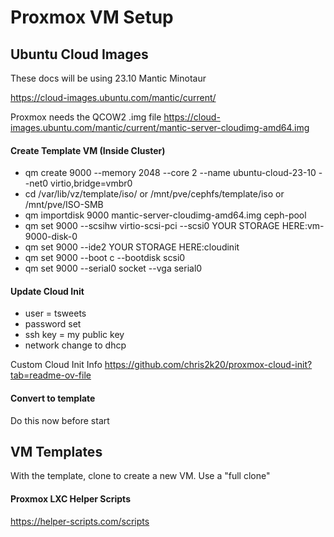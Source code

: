 Proxmox VM Setup
============================================


Ubuntu Cloud Images
--------------------------------------------
These docs will be using 23.10 Mantic Minotaur

https://cloud-images.ubuntu.com/mantic/current/

Proxmox needs the QCOW2 .img file
https://cloud-images.ubuntu.com/mantic/current/mantic-server-cloudimg-amd64.img

#### Create Template VM (Inside Cluster)
- qm create 9000 --memory 2048 --core 2 --name ubuntu-cloud-23-10 --net0 virtio,bridge=vmbr0
- cd /var/lib/vz/template/iso/  or /mnt/pve/cephfs/template/iso or /mnt/pve/ISO-SMB
- qm importdisk 9000 mantic-server-cloudimg-amd64.img ceph-pool
- qm set 9000 --scsihw virtio-scsi-pci --scsi0 YOUR STORAGE HERE:vm-9000-disk-0
- qm set 9000 --ide2 YOUR STORAGE HERE:cloudinit
- qm set 9000 --boot c --bootdisk scsi0
- qm set 9000 --serial0 socket --vga serial0

#### Update Cloud Init
- user = tsweets
- password set
- ssh key = my public key
- network change to dhcp

Custom Cloud Init Info
https://github.com/chris2k20/proxmox-cloud-init?tab=readme-ov-file

#### Convert to template   
Do this now before start

VM Templates
--------------------------------------------
With the template, clone to create a new VM. Use a "full clone"


#### Proxmox LXC Helper Scripts
https://helper-scripts.com/scripts